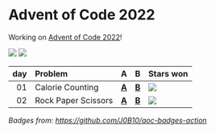 # Advent of Code 2022

Working on [Advent of Code 2022](https://adventofcode.com/2022/)!

![](https://img.shields.io/badge/stars%20⭐-4-yellow) ![](https://img.shields.io/badge/days%20completed-2-red)

| day | Problem             | A                        | B                        | Stars won                                            |
|----:|:--------------------|:-------------------------|:-------------------------|:-----------------------------------------------------|
|  01 | Calorie Counting    | [**A**](day01/one.py) | [**B**](day01/two.py) | ![](https://img.shields.io/badge/stars%20⭐-2-yellow) |
|  02 | Rock Paper Scissors | [**A**](day02/one.py) | [**B**](day02/two.py) | ![](https://img.shields.io/badge/stars%20⭐-2-yellow) |

*Badges from: https://github.com/J0B10/aoc-badges-action*

